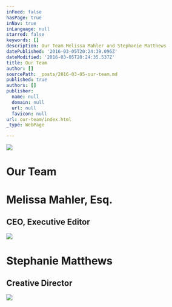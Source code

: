 ```yaml
---
inFeed: false
hasPage: true
inNav: true
inLanguage: null
starred: false
keywords: []
description: Our Team Melissa Mahler and Stephanie Matthews
datePublished: '2016-03-05T20:24:39.096Z'
dateModified: '2016-03-05T20:24:35.537Z'
title: Our Team
author: []
sourcePath: _posts/2016-03-05-our-team.md
published: true
authors: []
publisher:
  name: null
  domain: null
  url: null
  favicon: null
url: our-team/index.html
_type: WebPage

---
```

![](https://s3-us-west-2.amazonaws.com/the-grid-img/p/f44c2a8706d9603e6050ce5905295131f5057f36.jpg)

# Our Team

# Melissa Mahler, Esq.

## CEO, Executive Editor
![](https://s3-us-west-2.amazonaws.com/the-grid-img/p/02f438d91cc77b713fde0eacb5636a336e1c9fc6.jpg)

# Stephanie Matthews

## Creative Director
![](https://s3-us-west-2.amazonaws.com/the-grid-img/p/884d107c049ed7ce4fef31c0a9fba1d107a6e4fb.jpg)